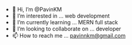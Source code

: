 - 👋 Hi, I’m @PavinKM
- 👀 I’m interested in ... web development
- 🌱 I’m currently learning ... MERN full stack
- 💞️ I’m looking to collaborate on ... developer
- 📫 How to reach me ... pavinnkm@gmail.com

<!---
PavinKM/PavinKM is a ✨ special ✨ repository because its `README.md` (this file) appears on your GitHub profile.
You can click the Preview link to take a look at your changes.
--->

